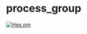 # process_group

[![Hex.pm](https://img.shields.io/badge/hex-1.0.11-aa66cc.svg)](http://hex.pdmbuilds.proximetry.com/packages/process_group/1.0.11)
